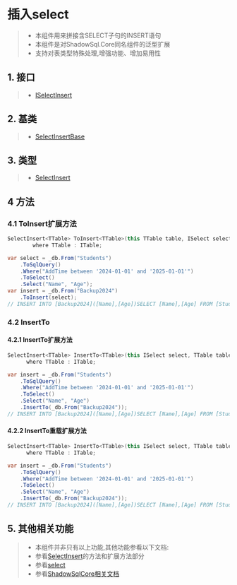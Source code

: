 # 插入select
>* 本组件用来拼接含SELECT子句的INSERT语句
>* 本组件是对ShadowSql.Core同名组件的泛型扩展
>* 支持对表类型特殊处理,增强功能、增加易用性

## 1. 接口
>* [ISelectInsert](/api/ShadowSql.Insert.ISelectInsert.html)

## 2. 基类
>* [SelectInsertBase](/api/ShadowSql.Insert.SelectInsertBase.html)

## 3. 类型
>* [SelectInsert<TTable>](/api/ShadowSql.Insert.SelectInsert-1.html)

## 4 方法
### 4.1 ToInsert扩展方法
```csharp
SelectInsert<TTable> ToInsert<TTable>(this TTable table, ISelect select)
        where TTable : ITable;
```
```csharp
var select = _db.From("Students")
    .ToSqlQuery()
    .Where("AddTime between '2024-01-01' and '2025-01-01'")
    .ToSelect()
    .Select("Name", "Age");
var insert = _db.From("Backup2024")
    .ToInsert(select);
// INSERT INTO [Backup2024]([Name],[Age])SELECT [Name],[Age] FROM [Students] WHERE AddTime between '2024-01-01' and '2025-01-01'
```

### 4.2 InsertTo
#### 4.2.1 InsertTo扩展方法
```csharp
SelectInsert<TTable> InsertTo<TTable>(this ISelect select, TTable table)
      where TTable : ITable;
```
```csharp
var insert = _db.From("Students")
    .ToSqlQuery()
    .Where("AddTime between '2024-01-01' and '2025-01-01'")
    .ToSelect()
    .Select("Name", "Age")
    .InsertTo(_db.From("Backup2024"));
// INSERT INTO [Backup2024]([Name],[Age])SELECT [Name],[Age] FROM [Students] WHERE AddTime between '2024-01-01' and '2025-01-01'
```

#### 4.2.2 InsertTo重载扩展方法
```csharp
SelectInsert<TTable> InsertTo<TTable>(this ISelect select, TTable table)
      where TTable : ITable;
```
```csharp
var insert = _db.From("Students")
    .ToSqlQuery()
    .Where("AddTime between '2024-01-01' and '2025-01-01'")
    .ToSelect()
    .Select("Name", "Age")
    .InsertTo(_db.From("Backup2024"));
// INSERT INTO [Backup2024]([Name],[Age])SELECT [Name],[Age] FROM [Students] WHERE AddTime between '2024-01-01' and '2025-01-01'
```

## 5. 其他相关功能
>* 本组件并非只有以上功能,其他功能参看以下文档:
>* 参看[SelectInsert<TTable>](/api/ShadowSql.Insert.SelectInsert-1.html)的方法和扩展方法部分
>* 参看[select](../select/index.md)
>* 参看[ShadowSqlCore相关文档](../../shadowcore/insert/select.md)
